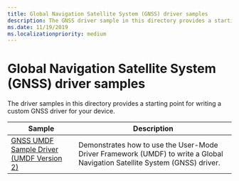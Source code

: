 ```yaml
---
title: Global Navigation Satellite System (GNSS) driver samples
description: The GNSS driver sample in this directory provides a starting point for writing a custom GNSS driver for your device.
ms.date: 11/19/2019
ms.localizationpriority: medium
---
```


# Global Navigation Satellite System (GNSS) driver samples

The driver samples in this directory provides a starting point for writing a custom GNSS driver for your device.

| Sample | Description |
| --- | --- |
| [GNSS UMDF Sample Driver (UMDF Version 2)](https://docs.microsoft.com/samples/microsoft/windows-driver-samples/gnss-umdf-sample-driver-umdf-version-2) | Demonstrates how to use the User-Mode Driver Framework (UMDF) to write a Global Navigation Satellite System (GNSS) driver. |
